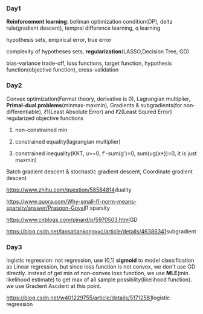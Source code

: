### Day1

**Reinforcement learning**: bellman optimization condition(DP), delta rule(gradient descent), tempral difference learning, q learning

hypothesis sets, empirical error, true error

complexity of hypotheses sets, **regularization**(LASSO,Decision Tree, GD)

bias-variance trade-off, loss functions, target function, hypothesis function(objective function), cross-validation


### Day2

Convex optimization(Fermat theory, derivative is 0), Lagrangian multiplier, **Primal-dual problems**(minmax-maxmin), Gradients & subgradients(for non-differentiable), ℓ1(Least Absolute Error) and ℓ2(Least Squred Error) regularized objective functions


1. non-constrained min

2. constrained equality(lagrangian multiplier)

3. constrained inequality(KKT, u>=0, f'-sum(g')=0, sum(ug(x*))=0, it is just maxmin)


Batch gradient descent & stochastic gradient descent, Coordinate gradient descent

<https://www.zhihu.com/question/58584814>duality

<https://www.quora.com/Why-small-l1-norm-means-sparsity/answer/Prasoon-Goyal>l1 sparsity

<https://www.cnblogs.com/pinard/p/5970503.html>GD

<https://blog.csdn.net/lansatiankongxxc/article/details/46386341>subgradient


### Day3

logistic regression: not regression, use (0,1) **sigmoid** to model classification as Linear regression, but since loss function is not convex, we don't use GD directly. instead of get min of non-convex loss function, we use **MLE**(min likelihood estimate) to get max of all sample possiblity(likelihood function). we use Gradient Ascdent at this point.

<https://blog.csdn.net/w401229755/article/details/51712581>logistic regression
